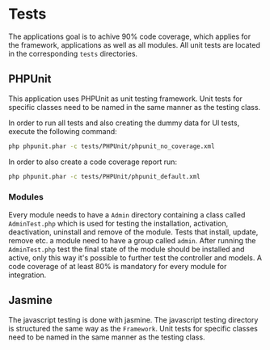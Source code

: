 # Tests

The applications goal is to achive 90% code coverage, which applies for the framework, applications as well as all modules. All unit tests are located in the corresponding `tests` directories.

## PHPUnit

This application uses PHPUnit as unit testing framework. Unit tests for specific classes need to be named in the same manner as the testing class.

In order to run all tests and also creating the dummy data for UI tests, execute the following command:

```sh
php phpunit.phar -c tests/PHPUnit/phpunit_no_coverage.xml
```

In order to also create a code coverage report run:

```sh
php phpunit.phar -c tests/PHPUnit/phpunit_default.xml
```

### Modules

Every module needs to have a `Admin` directory containing a class called `AdminTest.php` which is used for testing the installation, activation, deactivation, uninstall and remove of the module. Tests that install, update, remove etc. a module need to have a group called `admin`. After running the `AdminTest.php` test the final state of the module should be installed and active, only this way it's possible to further test the controller and models. A code coverage of at least 80% is mandatory for every module for integration.

## Jasmine

The javascript testing is done with jasmine. The javascript testing directory is structured the same way as the `Framework`. Unit tests for specific classes need to be named in the same manner as the testing class.
